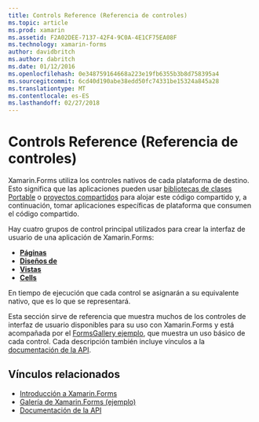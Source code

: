 ```yaml
---
title: Controls Reference (Referencia de controles)
ms.topic: article
ms.prod: xamarin
ms.assetid: F2A02DEE-7137-42F4-9C0A-4E1CF75EA08F
ms.technology: xamarin-forms
author: davidbritch
ms.author: dabritch
ms.date: 01/12/2016
ms.openlocfilehash: 0e348759164668a223e19fb6355b3b8d758395a4
ms.sourcegitcommit: 6cd40d190abe38edd50fc74331be15324a845a28
ms.translationtype: MT
ms.contentlocale: es-ES
ms.lasthandoff: 02/27/2018
---
```

# <a name="controls-reference"></a>Controls Reference (Referencia de controles)

Xamarin.Forms utiliza los controles nativos de cada plataforma de destino.
Esto significa que las aplicaciones pueden usar [bibliotecas de clases Portable](~/cross-platform/app-fundamentals/pcl.md) o [proyectos compartidos](~/cross-platform/app-fundamentals/shared-projects.md) para alojar este código compartido y, a continuación, tomar aplicaciones específicas de plataforma que consumen el código compartido.

Hay cuatro grupos de control principal utilizados para crear la interfaz de usuario de una aplicación de Xamarin.Forms:

- [**Páginas**](pages.md)
- [**Diseños de**](layouts.md)
- [**Vistas**](views.md)
- [**Cells**](cells.md)

En tiempo de ejecución que cada control se asignarán a su equivalente nativo, que es lo que se representará.

Esta sección sirve de referencia que muestra muchos de los controles de interfaz de usuario disponibles para su uso con Xamarin.Forms y está acompañada por el [FormsGallery ejemplo](https://developer.xamarin.com/samples/FormsGallery/), que muestra un uso básico de cada control.
Cada descripción también incluye vínculos a la [documentación de la API](https://developer.xamarin.com/api/namespace/Xamarin.Forms/).



## <a name="related-links"></a>Vínculos relacionados

- [Introducción a Xamarin.Forms](~/xamarin-forms/get-started/introduction-to-xamarin-forms.md)
- [Galería de Xamarin.Forms (ejemplo)](https://developer.xamarin.com/samples/FormsGallery/)
- [Documentación de la API](https://developer.xamarin.com/api/namespace/Xamarin.Forms/)
